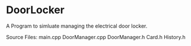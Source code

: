 # DoorLocker
A Program to simluate managing the electrical door locker. 

Source Files:
main.cpp
DoorManager.cpp
DoorManager.h
Card.h
History.h
